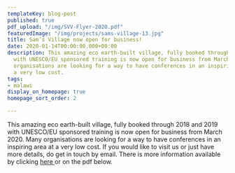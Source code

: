 ```yaml
---
templateKey: blog-post
published: true
pdf_upload: "/img/SVV-Flyer-2020.pdf"
featuredImage: "/img/projects/sams-village-13.jpg"
title: Sam’s Village now open for business!
date: 2020-01-14T00:00:00.000+00:00
description: This amazing eco earth-built village, fully booked through 2018 and 2019
  with UNESCO/EU sponsored training is now open for business from March 2020. Many
  organisations are looking for a way to have conferences in an inspiring area at
  a very low cost.
tags:
- malawi
display_on_homepage: true
homepage_sort_order: 2

---
```

This amazing eco earth-built village, fully booked through 2018 and 2019 with UNESCO/EU sponsored training is now open for business from March 2020. Many organisations are looking for a way to have conferences in an inspiring area at a very low cost. If you would like to visit us or just have more details, do get in touch by email. There is more information available by clicking [here ](https://africanvisionmalawi.cmail20.com/t/y-i-uttink-l-y/)or on the pdf below.